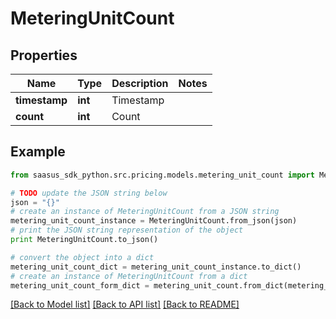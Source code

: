 # MeteringUnitCount


## Properties

Name | Type | Description | Notes
------------ | ------------- | ------------- | -------------
**timestamp** | **int** | Timestamp | 
**count** | **int** | Count | 

## Example

```python
from saasus_sdk_python.src.pricing.models.metering_unit_count import MeteringUnitCount

# TODO update the JSON string below
json = "{}"
# create an instance of MeteringUnitCount from a JSON string
metering_unit_count_instance = MeteringUnitCount.from_json(json)
# print the JSON string representation of the object
print MeteringUnitCount.to_json()

# convert the object into a dict
metering_unit_count_dict = metering_unit_count_instance.to_dict()
# create an instance of MeteringUnitCount from a dict
metering_unit_count_form_dict = metering_unit_count.from_dict(metering_unit_count_dict)
```
[[Back to Model list]](../README.md#documentation-for-models) [[Back to API list]](../README.md#documentation-for-api-endpoints) [[Back to README]](../README.md)


